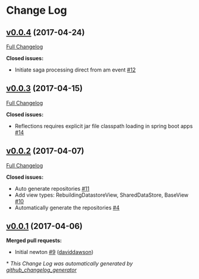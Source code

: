 # Change Log

## [v0.0.4](https://github.com/muoncore/newton/tree/v0.0.4) (2017-04-24)
[Full Changelog](https://github.com/muoncore/newton/compare/v0.0.3...v0.0.4)

**Closed issues:**

- Initiate saga processing direct from am event [\#12](https://github.com/muoncore/newton/issues/12)

## [v0.0.3](https://github.com/muoncore/newton/tree/v0.0.3) (2017-04-15)
[Full Changelog](https://github.com/muoncore/newton/compare/v0.0.2...v0.0.3)

**Closed issues:**

- Reflections requires explicit jar file classpath loading in spring boot apps [\#14](https://github.com/muoncore/newton/issues/14)

## [v0.0.2](https://github.com/muoncore/newton/tree/v0.0.2) (2017-04-07)
[Full Changelog](https://github.com/muoncore/newton/compare/v0.0.1...v0.0.2)

**Closed issues:**

- Auto generate repositories [\#11](https://github.com/muoncore/newton/issues/11)
- Add view types: RebuildingDatastoreView, SharedDataStore, BaseView [\#10](https://github.com/muoncore/newton/issues/10)
- Automatically generate the repositories [\#4](https://github.com/muoncore/newton/issues/4)

## [v0.0.1](https://github.com/muoncore/newton/tree/v0.0.1) (2017-04-06)
**Merged pull requests:**

- Initial newton [\#9](https://github.com/muoncore/newton/pull/9) ([daviddawson](https://github.com/daviddawson))



\* *This Change Log was automatically generated by [github_changelog_generator](https://github.com/skywinder/Github-Changelog-Generator)*